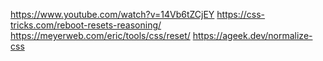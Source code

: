 https://www.youtube.com/watch?v=14Vb6tZCjEY
https://css-tricks.com/reboot-resets-reasoning/
https://meyerweb.com/eric/tools/css/reset/
https://ageek.dev/normalize-css
